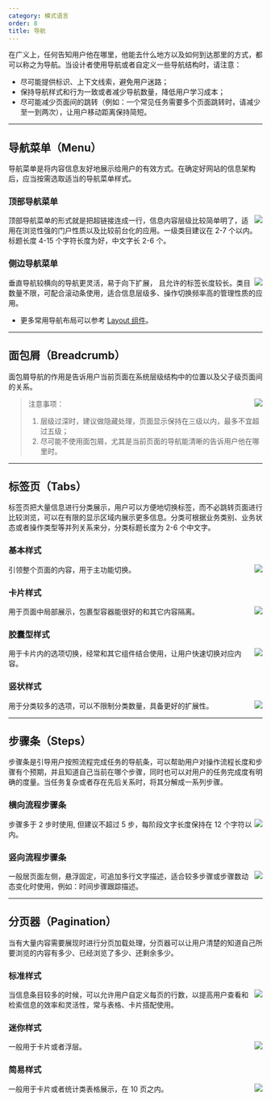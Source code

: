 ```yaml
---
category: 模式语言
order: 8
title: 导航
---
```


在广义上，任何告知用户他在哪里，他能去什么地方以及如何到达那里的方式，都可以称之为导航。当设计者使用导航或者自定义一些导航结构时，请注意：

- 尽可能提供标识、上下文线索，避免用户迷路；
- 保持导航样式和行为一致或者减少导航数量，降低用户学习成本；
- 尽可能减少页面间的跳转（例如：一个常见任务需要多个页面跳转时，请减少至一到两次），让用户移动距离保持简短。

---

## 导航菜单（Menu）

导航菜单是将内容信息友好地展示给用户的有效方式。在确定好网站的信息架构后，应当按需选取适当的导航菜单样式。

### 顶部导航菜单

<img class="preview-img no-padding" align="right" src="https://os.alipayobjects.com/rmsportal/CHLsYZJzIISKiFegqrXQ.png">

顶部导航菜单的形式就是把超链接连成一行，信息内容层级比较简单明了，适用在浏览性强的门户性质以及比较前台化的应用。一级类目建议在 2-7 个以内。标题长度 4-15 个字符长度为好，中文字长 2-6 个。

### 侧边导航菜单

<img class="preview-img no-padding" align="right" src="https://os.alipayobjects.com/rmsportal/iSgvIOKsqAdpJUeHVnnl.png">

垂直导航较横向的导航更灵活，易于向下扩展， 且允许的标签长度较长。类目数量不限，可配合滚动条使用，适合信息层级多、操作切换频率高的管理性质的应用。

- 更多常用导航布局可以参考 [Layout 组件](/components/layout/)。

---

## 面包屑（Breadcrumb）

面包屑导航的作用是告诉用户当前页面在系统层级结构中的位置以及父子级页面间的关系。

<img class="preview-img no-padding" align="right" src="https://os.alipayobjects.com/rmsportal/uJPTOTAzNbKEfBKJbZmG.png">

> 注意事项：
> 1. 层级过深时，建议做隐藏处理，页面显示保持在三级以内，最多不宜超过五级；
> 2. 尽可能不使用面包屑，尤其是当前页面的导航能清晰的告诉用户他在哪里时。

---

## 标签页（Tabs）

标签页把大量信息进行分类展示，用户可以方便地切换标签，而不必跳转页面进行比较浏览，可以在有限的显示区域内展示更多信息。分类可根据业务类别、业务状态或者操作类型等并列关系来分，分类标题长度为 2-6 个中文字。

### 基本样式

<img class="preview-img no-padding" align="right" src="https://os.alipayobjects.com/rmsportal/DIrWhQPjVkVXMTurmFtj.png">

引领整个页面的内容，用于主功能切换。

### 卡片样式

<img class="preview-img no-padding" align="right" src="https://os.alipayobjects.com/rmsportal/qUhhphhCUqcTBQuryPVz.png">

用于页面中局部展示，包裹型容器能很好的和其它内容隔离。

### 胶囊型样式

<img class="preview-img no-padding" align="right" src="https://os.alipayobjects.com/rmsportal/JGxYplcbVQZiDBFUKnDa.png" description="一般用于小版块内，或与基本样式、卡片样式搭配使用。">

用于卡片内的选项切换，经常和其它组件结合使用，让用户快速切换对应内容。

### 竖状样式

<img class="preview-img no-padding" align="right" src="https://os.alipayobjects.com/rmsportal/HcKwSTAlBhXwJBmrILoj.png">

用于分类较多的选项，可以不限制分类数量，具备更好的扩展性。

---

## 步骤条（Steps）

步骤条是引导用户按照流程完成任务的导航条，可以帮助用户对操作流程长度和步骤有个预期，并且知道自己当前在哪个步骤，同时也可以对用户的任务完成度有明确的度量。当任务复杂或者存在先后关系时，将其分解成一系列步骤。

### 横向流程步骤条

<img class="preview-img no-padding" align="right" src="https://os.alipayobjects.com/rmsportal/lPqKbrGtQTqzzdwofzok.png">

步骤多于 2 步时使用, 但建议不超过 5 步，每阶段文字长度保持在 12 个字符以内。

### 竖向流程步骤条

<img class="preview-img no-padding" align="right" src="https://os.alipayobjects.com/rmsportal/gYnwqXKtCTaIQnvbhMlo.png">

一般居页面左侧，悬浮固定，可追加多行文字描述，适合较多步骤或步骤数动态变化时使用，例如：时间步骤跟踪描述。

---

## 分页器（Pagination）

当有大量内容需要展现时进行分页加载处理，分页器可以让用户清楚的知道自己所要浏览的内容有多少、已经浏览了多少、还剩余多少。

### 标准样式

<img class="preview-img no-padding" align="right" src="https://os.alipayobjects.com/rmsportal/tarFEzfOZhEYtclFAsJX.png" description="当页数超过 5 页时，可以提供快速跳转页面的功能。">

当信息条目较多的时候，可以允许用户自定义每页的行数，以提高用户查看和检索信息的效率和灵活性，常与表格、卡片搭配使用。

### 迷你样式

<img class="preview-img no-padding" align="right" src="https://os.alipayobjects.com/rmsportal/rIilfwNWTONzxGOWXbVM.png">

一般用于卡片或者浮层。

### 简易样式

<img class="preview-img no-padding" align="right" src="https://os.alipayobjects.com/rmsportal/viUMXhmLoFTqjTgoJNxZ.png">

一般用于卡片或者统计类表格展示，在 10 页之内。
